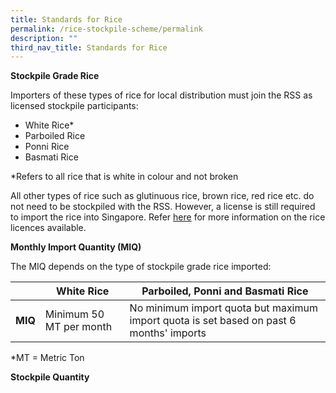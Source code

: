```yaml
---
title: Standards for Rice
permalink: /rice-stockpile-scheme/permalink
description: ""
third_nav_title: Standards for Rice
---
```


**Stockpile Grade Rice**

Importers of these types of rice for local distribution must join the RSS as licensed stockpile participants:
- White Rice*
- Parboiled Rice 
- Ponni Rice 
- Basmati Rice 

*Refers to all rice that is white in colour and not broken 

All other types of rice such as glutinuous rice, brown rice, red rice etc. do not need to be stockpiled with the RSS. However, a license is still required to import the rice into Singapore.  Refer [here](-) for more information on the rice licences available.

**Monthly Import Quantity (MIQ)**

The MIQ depends on the type of stockpile grade rice imported:


|  | White Rice | Parboiled, Ponni and Basmati Rice |
| -------- | -------- | -------- |
| **MIQ** | Minimum 50 MT per month   | No minimum import quota but maximum import quota is set based on past 6 months' imports  |

*MT = Metric Ton

**Stockpile Quantity**